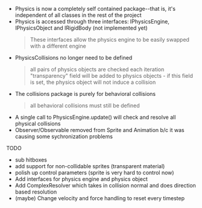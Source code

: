 * Physics is now a completely self contained package--that is, it's
  independent of all classes in the rest of the project
* Physics is accessed through three interfaces: IPhysicsEngine,
  IPhysicsObject and IRigidBody (not implemented yet)
	> These interfaces allow the physics engine to be easily swapped with
	a different engine
* PhysicsCollisions no longer need to be defined
	> all pairs of physics objects are checked each iteration
	> "transparency" field will be added to physics objects
		- if this field is set, the physics object will not induce a
		collision
* The collisions package is purely for behavioral collisions
	> all behavioral collisions must still be defined
* A single call to PhysicsEngine.update() will check and resolve all
  physical collisions
* Observer/Observable removed from Sprite and Animation b/c it was
  causing some sychronization problems

TODO
* sub hitboxes
* add support for non-collidable sprites (transparent material)
* polish up control parameters (sprite is very hard to control now)
* Add interfaces for physics engine and physics object
* Add ComplexResolver which takes in collision normal and does direction
  based resolution
* (maybe) Change velocity and force handling to reset every timestep
